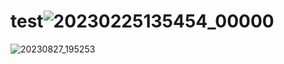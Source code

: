 # test![20230225135454_00000](https://user-images.githubusercontent.com/110710419/221380572-3bbda00b-6526-4025-a7fc-a4e01cd55593.png)
![20230827_195253](https://github.com/TylerNagle/test/assets/110710419/952686c0-e8d8-41d9-9460-efb3d79d0a9f)
